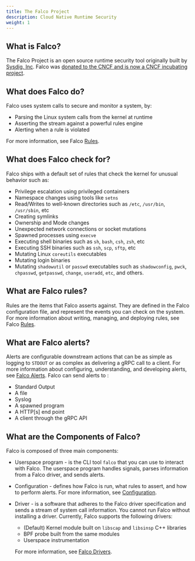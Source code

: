 ```yaml
---
title: The Falco Project
description: Cloud Native Runtime Security
weight: 1
---
```


## What is Falco?

The Falco Project is an open source runtime security tool originally built by [Sysdig, Inc](https://sysdig.com). Falco was [donated to the CNCF and is now a CNCF incubating project](https://www.cncf.io/blog/2020/01/08/toc-votes-to-move-falco-into-cncf-incubator/).

## What does Falco do?

Falco uses system calls to secure and monitor a system, by:

 - Parsing the Linux system calls from the kernel at runtime
 - Asserting the stream against a powerful rules engine
 - Alerting when a rule is violated

 For more information, see Falco [Rules](rules).

## What does Falco check for?

Falco ships with a default set of rules that check the kernel for unusual behavior such as:
 - Privilege escalation using privileged containers
 - Namespace changes using tools like `setns`
 - Read/Writes to well-known directories such as `/etc`, `/usr/bin`, `/usr/sbin`, etc
 - Creating symlinks
 - Ownership and Mode changes
 - Unexpected network connections or socket mutations
 - Spawned processes using `execve`
 - Executing shell binaries such as `sh`, `bash`, `csh`, `zsh`, etc
 - Executing SSH binaries such as `ssh`, `scp`, `sftp`, etc
 - Mutating Linux `coreutils` executables
 - Mutating login binaries
 - Mutating `shadowutil` or `passwd` executables such as `shadowconfig`, `pwck`, `chpasswd`, `getpasswd`, `change`, `useradd`, `etc`, and others.


## What are Falco rules?

Rules are the items that Falco asserts against. They are defined in the Falco configuration file, and represent the events you can check on the system. For more information about writing, managing, and deploying rules, see Falco [Rules](rules).

## What are Falco alerts?

Alerts are configurable downstream actions that can be as simple as logging to `STDOUT` or as complex as delivering a gRPC call to a client. For more information about configuring, understanding, and developing alerts, see [Falco Alerts](alerts). Falco can send alerts to :

- Standard Output
- A file
- Syslog
- A spawned program
- A HTTP[s] end point
- A client through the gRPC API


## What are the Components of Falco?

Falco is composed of three main components:

 - Userspace program - is the CLI tool `falco` that you can use to interact with Falco. The userspace program handles signals, parses information from a Falco driver, and sends alerts.

 - Configuration - defines how Falco is run, what rules to assert, and how to perform alerts. For more information, see [Configuration](configuration).

 - Driver - is a software that adheres to the Falco driver specification and sends a stream of system call information. You cannot run Falco without installing a driver.
Currently, Falco supports the following drivers:

    - (Default) Kernel module built on `libscap` and `libsinsp` C++ libraries
    - BPF probe built from the same modules
    - Userspace instrumentation

    For more information, see [Falco Drivers](/docs/event-sources/drivers/).
